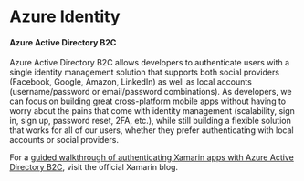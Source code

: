 # Azure Identity
#### Azure Active Directory B2C
Azure Active Directory B2C allows developers to authenticate users with a single identity management solution that supports both social providers (Facebook, Google, Amazon, LinkedIn) as well as local accounts (username/password or email/password combinations). As developers, we can focus on building great cross-platform mobile apps without having to worry about the pains that come with identity management (scalability, sign in, sign up, password reset, 2FA, etc.), while still building a flexible solution that works for all of our users, whether they prefer authenticating with local accounts or social providers.

For a [guided walkthrough of authenticating Xamarin apps with Azure Active Directory B2C](https://blog.xamarin.com/authenticating-mobile-apps-with-azure-active-directory-b2c/), visit the official Xamarin blog.
